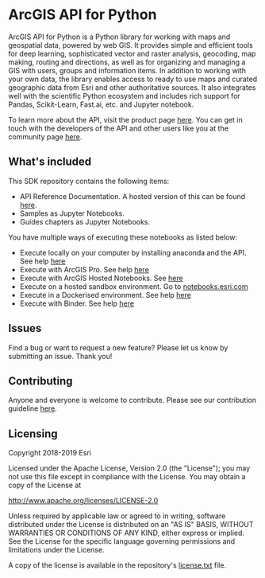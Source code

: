 # ArcGIS API for Python
ArcGIS API for Python is a Python library for working with maps and geospatial data, powered by web GIS. It provides simple and efficient tools for deep learning, sophisticated vector and raster analysis, geocoding, map making, routing and directions, as well as for organizing and managing a GIS with users, groups and information items. In addition to working with your own data, the library enables access to ready to use maps and curated geographic data from Esri and other authoritative sources. It also integrates well with the scientific Python ecosystem and includes rich support for Pandas, Scikit-Learn, Fast.ai, etc. and Jupyter notebook.

To learn more about the API, visit the product page [here](https://developers.arcgis.com/python/). You can get in touch with the developers of the API and other users like you at the community page [here](https://geonet.esri.com/groups/arcgis-python-api/).

## What's included
This SDK repository contains the following items:
* API Reference Documentation. A hosted version of this can be found [here](https://esri.github.io/arcgis-python-api/apidoc/html/).
* Samples as Jupyter Notebooks.
* Guides chapters as Jupyter Notebooks.

You have multiple ways of executing these notebooks as listed below:

 - Execute locally on your computer by installing anaconda and the API. See help [here](https://developers.arcgis.com/python/guide/install-and-set-up/#Get-Conda-with-Anaconda-for-Python-Distribution)
 - Execute with ArcGIS Pro. See help [here](https://developers.arcgis.com/python/guide/install-and-set-up/#Get-Conda-with-ArcGIS-Pro)
 - Execute with ArcGIS Hosted Notebooks. See [here](https://www.esri.com/en-us/arcgis/products/arcgis-notebook-server)
 - Execute on a hosted sandbox environment. Go to [notebooks.esri.com](http://notebooks.esri.com/)
 - Execute in a Dockerised environment. See help [here](https://developers.arcgis.com/python/guide/install-and-set-up/#Install-as-a-Docker-image)
 - Execute with Binder. See help [here](https://mybinder.org/)

## Issues

Find a bug or want to request a new feature?  Please let us know by submitting an issue.  Thank you!

## Contributing

Anyone and everyone is welcome to contribute. Please see our contribution guideline [here](https://github.com/Esri/arcgis-python-api/wiki/How-to-contribute-samples-and-guide-chapters).

## Licensing
Copyright 2018-2019 Esri

Licensed under the Apache License, Version 2.0 (the "License");
you may not use this file except in compliance with the License.
You may obtain a copy of the License at

   http://www.apache.org/licenses/LICENSE-2.0

Unless required by applicable law or agreed to in writing, software
distributed under the License is distributed on an "AS IS" BASIS,
WITHOUT WARRANTIES OR CONDITIONS OF ANY KIND, either express or implied.
See the License for the specific language governing permissions and
limitations under the License.

A copy of the license is available in the repository's [license.txt](https://github.com/Esri/arcgis-python-api/blob/master/license.txt) file.
